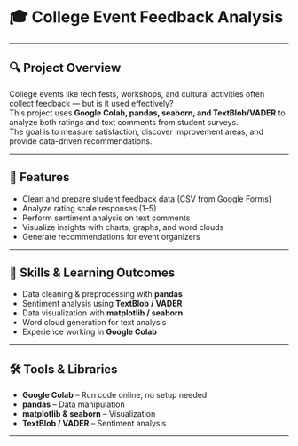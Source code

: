 # 🎓 College Event Feedback Analysis  

---

## 🔍 Project Overview  
College events like tech fests, workshops, and cultural activities often collect feedback — but is it used effectively?  
This project uses **Google Colab, pandas, seaborn, and TextBlob/VADER** to analyze both ratings and text comments from student surveys.  
The goal is to measure satisfaction, discover improvement areas, and provide data-driven recommendations.  

---

## 🎯 Features  
- Clean and prepare student feedback data (CSV from Google Forms)  
- Analyze rating scale responses (1–5)  
- Perform sentiment analysis on text comments  
- Visualize insights with charts, graphs, and word clouds  
- Generate recommendations for event organizers  

---

## 🧠 Skills & Learning Outcomes  
- Data cleaning & preprocessing with **pandas**  
- Sentiment analysis using **TextBlob / VADER**  
- Data visualization with **matplotlib / seaborn**  
- Word cloud generation for text analysis  
- Experience working in **Google Colab**  

---

## 🛠 Tools & Libraries  
- **Google Colab** – Run code online, no setup needed  
- **pandas** – Data manipulation  
- **matplotlib & seaborn** – Visualization  
- **TextBlob / VADER** – Sentiment analysis  

---
